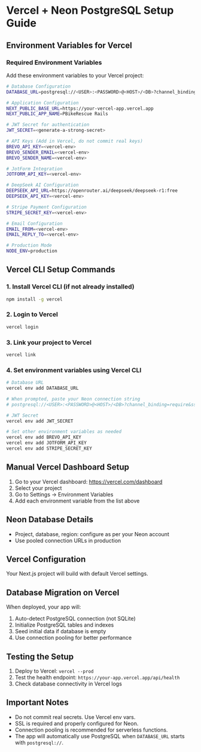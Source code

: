 # Vercel + Neon PostgreSQL Setup Guide

## Environment Variables for Vercel

### Required Environment Variables
Add these environment variables to your Vercel project:

```bash
# Database Configuration
DATABASE_URL=postgresql://<USER>:<PASSWORD>@<HOST>/<DB>?channel_binding=require&sslmode=require

# Application Configuration  
NEXT_PUBLIC_BASE_URL=https://your-vercel-app.vercel.app
NEXT_PUBLIC_APP_NAME=PBikeRescue Rails

# JWT Secret for authentication
JWT_SECRET=<generate-a-strong-secret>

# API Keys (Add in Vercel, do not commit real keys)
BREVO_API_KEY=<vercel-env>
BREVO_SENDER_EMAIL=<vercel-env>
BREVO_SENDER_NAME=<vercel-env>

# JotForm Integration
JOTFORM_API_KEY=<vercel-env>

# DeepSeek AI Configuration
DEEPSEEK_API_URL=https://openrouter.ai/deepseek/deepseek-r1:free
DEEPSEEK_API_KEY=<vercel-env>

# Stripe Payment Configuration
STRIPE_SECRET_KEY=<vercel-env>

# Email Configuration
EMAIL_FROM=<vercel-env>
EMAIL_REPLY_TO=<vercel-env>

# Production Mode
NODE_ENV=production
```

## Vercel CLI Setup Commands

### 1. Install Vercel CLI (if not already installed)
```bash
npm install -g vercel
```

### 2. Login to Vercel
```bash
vercel login
```

### 3. Link your project to Vercel
```bash
vercel link
```

### 4. Set environment variables using Vercel CLI
```bash
# Database URL
vercel env add DATABASE_URL

# When prompted, paste your Neon connection string
# postgresql://<USER>:<PASSWORD>@<HOST>/<DB>?channel_binding=require&sslmode=require

# JWT Secret
vercel env add JWT_SECRET

# Set other environment variables as needed
vercel env add BREVO_API_KEY
vercel env add JOTFORM_API_KEY
vercel env add STRIPE_SECRET_KEY
```

## Manual Vercel Dashboard Setup

1. Go to your Vercel dashboard: https://vercel.com/dashboard
2. Select your project
3. Go to Settings → Environment Variables
4. Add each environment variable from the list above

## Neon Database Details

- Project, database, region: configure as per your Neon account
- Use pooled connection URLs in production

## Vercel Configuration

Your Next.js project will build with default Vercel settings.

## Database Migration on Vercel

When deployed, your app will:
1. Auto-detect PostgreSQL connection (not SQLite)
2. Initialize PostgreSQL tables and indexes
3. Seed initial data if database is empty
4. Use connection pooling for better performance

## Testing the Setup

1. Deploy to Vercel: `vercel --prod`
2. Test the health endpoint: `https://your-app.vercel.app/api/health`
3. Check database connectivity in Vercel logs

## Important Notes

- Do not commit real secrets. Use Vercel env vars.
- SSL is required and properly configured for Neon.
- Connection pooling is recommended for serverless functions.
- The app will automatically use PostgreSQL when `DATABASE_URL` starts with `postgresql://`.